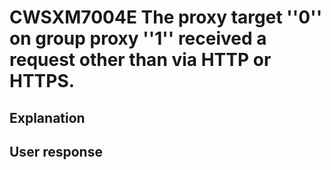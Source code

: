 # CWSXM7004E The proxy target ''0'' on group proxy ''1'' received a request other than via HTTP or HTTPS.

## Explanation

## User response